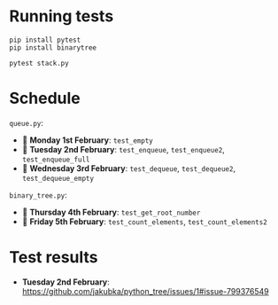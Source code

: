 # Running tests

```
pip install pytest
pip install binarytree

pytest stack.py
```

# Schedule

`queue.py`:

- 🔴 **Monday 1st February**: `test_empty`
- 🔴 **Tuesday 2nd February**: `test_enqueue`, `test_enqueue2`, `test_enqueue_full`
- 🔴 **Wednesday 3rd February**: `test_dequeue`, `test_dequeue2`, `test_dequeue_empty`

`binary_tree.py`:

- 🔴 **Thursday 4th February**: `test_get_root_number`
- 🔴 **Friday 5th February**: `test_count_elements`, `test_count_elements2`

# Test results

- **Tuesday 2nd February**:
https://github.com/jakubka/python_tree/issues/1#issue-799376549
